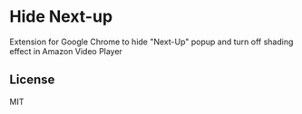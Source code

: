 # Hide Next-up
Extension for Google Chrome to hide "Next-Up" popup and turn off shading effect in Amazon Video Player

## License
MIT